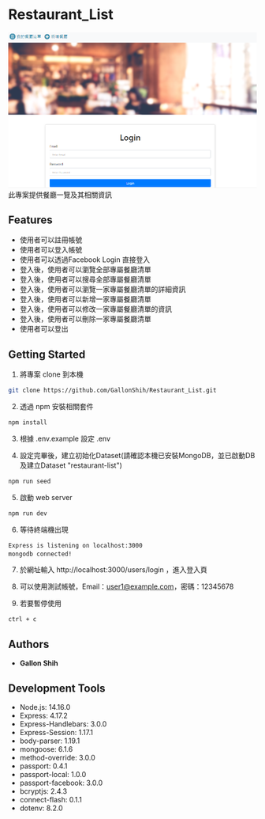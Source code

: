 # Restaurant_List
![image](./public/image/snapshot_login_page.PNG)
此專案提供餐廳一覽及其相關資訊
## Features
* 使用者可以註冊帳號
* 使用者可以登入帳號
* 使用者可以透過Facebook Login 直接登入
* 登入後，使用者可以瀏覽全部專屬餐廳清單
* 登入後，使用者可以搜尋全部專屬餐廳清單
* 登入後，使用者可以瀏覽一家專屬餐廳清單的詳細資訊
* 登入後，使用者可以新增一家專屬餐廳清單
* 登入後，使用者可以修改一家專屬餐廳清單的資訊
* 登入後，使用者可以刪除一家專屬餐廳清單
* 使用者可以登出

## Getting Started
1. 將專案 clone 到本機
```bash
git clone https://github.com/GallonShih/Restaurant_List.git
```
2. 透過 npm 安裝相關套件
```bash
npm install
```
3. 根據 .env.example 設定 .env

4. 設定完畢後，建立初始化Dataset(請確認本機已安裝MongoDB，並已啟動DB及建立Dataset "restaurant-list")
```bash
npm run seed
```
5. 啟動 web server
```bash
npm run dev
```
6. 等待終端機出現
```bash
Express is listening on localhost:3000
mongodb connected!
```
7. 於網址輸入 http://localhost:3000/users/login ，進入登入頁

8. 可以使用測試帳號，Email：user1@example.com，密碼：12345678

9. 若要暫停使用
```bash
ctrl + c
```

## Authors

* **Gallon Shih**

## Development Tools

* Node.js: 14.16.0
* Express: 4.17.2
* Express-Handlebars: 3.0.0
* Express-Session: 1.17.1
* body-parser: 1.19.1
* mongoose: 6.1.6
* method-override: 3.0.0
* passport: 0.4.1
* passport-local: 1.0.0
* passport-facebook: 3.0.0
* bcryptjs: 2.4.3
* connect-flash: 0.1.1
* dotenv: 8.2.0
